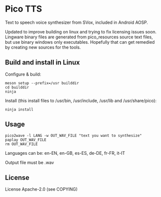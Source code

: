 # Pico TTS

Text to speech voice synthesizer from SVox, included in Android AOSP.

Updated to improve building on linux and trying to fix licensing issues soon.
Lingware binary files are generated from pico_resources source text files, but
use binary windows only executables. Hopefully that can get remedied by creating
new sources for the tools.

## Build and install in Linux

Configure & build:

```
meson setup --prefix=/usr builddir
cd builddir
ninja
```

Install (this install files to /usr/bin, /usr/include, /usr/lib and /usr/share/pico):

```
ninja install
```

## Usage

```
pico2wave -l LANG -w OUT_WAV_FILE "text you want to synthesize"
paplay OUT_WAV_FILE
rm OUT_WAV_FILE
```

Languages can be: en-EN, en-GB, es-ES, de-DE, fr-FR, it-IT

Output file must be .wav

## License

License Apache-2.0 (see COPYING)
